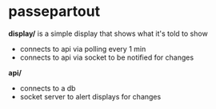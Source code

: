 # passepartout

**display/** is a simple display that shows what it's told to show
- connects to api via polling every 1 min
- connects to api via socket to be notified for changes

**api/**
- connects to a db
- socket server to alert displays for changes
